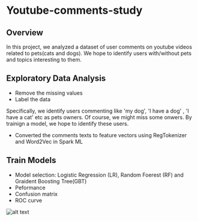 # Youtube-comments-study


## Overview

In this project, we analyzed a dataset of user comments on youtube videos related to pets(cats and dogs). We hope to identify users with/without pets and topics interesting to them.

## Exploratory Data Analysis
* Remove the missing values 
* Label the data

Specifically, we identify users commenting like 'my dog', 'I have a dog' , 'I have a cat' etc as pets owners. Of course, we might miss some onwers. By trainign a model, we hope to identify these users. 

*  Converted the comments texts to feature vectors using RegTokenizer and Word2Vec in Spark ML

## Train Models

* Model selection: Logistic Regression (LR), Random Foerest (RF) and Graident Boosting Tree(GBT)
* Peformance
* Confusion matrix
* ROC curve


![alt text]()
